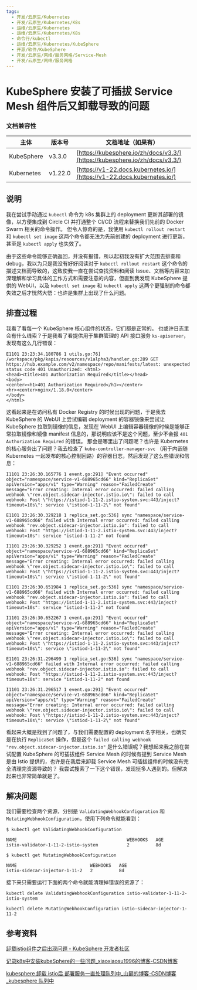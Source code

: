 ```yaml
---
tags:
  - 开发/云原生/Kubernetes
  - 开发/云原生/Kubernetes/K8s
  - 运维/云原生/Kubernetes
  - 运维/云原生/Kubernetes/K8s
  - 命令行/kubectl
  - 运维/云原生/Kubernetes/KubeSphere
  - 开源/软件/KubeSphere
  - 开发/云原生/网络/服务网格/Service-Mesh
  - 开发/云原生/网络/服务网格
---
```

# KubeSphere 安装了可插拔 Service Mesh 组件后又卸载导致的问题

### 文档兼容性

| 主体 | 版本号 | 文档地址（如果有） |
| -- | -- | -- |
| KubeSphere | v3.3.0 | [https://kubesphere.io/zh/docs/v3.3/](https://kubesphere.io/zh/docs/v3.3/) |
| Kubernetes | v1.22.0 | [https://v1-22.docs.kubernetes.io/](https://v1-22.docs.kubernetes.io/) |

## 说明

我在尝试手动通过 `kubectl` 命令为 k8s 集群上的 deployment 更新其部署的镜像，以方便集成到 Circle CI 并打通整个 CI/CD 流程来替换我们先前的 Docker Swarm 相关的命令操作。
但令人惊奇的是，我使用 `kubectl rollout restart` 和 `kubectl set image` 这两个命令都无法为先前创建的 deployment 进行更新，甚至是 `kubectl apply` 也失效了。

由于这些命令能够正确返回，并没有报错，所以起初我没有扩大范围去排查和 debug，我以为只是我没有好好阅读对于 `kubectl rollout restart` 这个命令的描述文档而导致的，这致使我一直在尝试查找资料和阅读 Issue、文档等内容来加深理解和学习具体的工作方式和需要注意的内容，但直到我发现 KubeSphere 提供的 WebUI，以及 `kubectl set image` 和 `kubectl apply` 这两个更强制的命令都失效之后才恍然大悟：也许是集群上出现了什么问题。

## 排查过程

我看了看每一个 KubeSphere 核心组件的状态，它们都是正常的。
也或许日志里会有什么线索？于是我看了看提供用于集群管理的 API 接口服务 `ks-apiserver`，发现有这么几行错误：

```
E1101 23:23:34.180786 1 utils.go:76] /workspace/pkg/kapis/resources/v1alpha3/handler.go:289 GET https://hub.example.com/v2/namespace/repo/manifests/latest: unexpected status code 401 Unauthorized: <html>
<head><title>401 Authorization Required</title></head>
<body>
<center><h1>401 Authorization Required</h1></center>
<hr><center>nginx/1.18.0</center>
</body>
</html>
```

这看起来是在访问私有 Docker Registry 的时候出现的问题，于是我去 KubeSphere 的 WebUI 上尝试编辑 deployment 的容器镜像来尝试让 KubeSphere 拉取到镜像的信息，发现在 WebUI 上编辑容器镜像的时候是能够正常拉取镜像和镜像 manifest 信息的，那说明应该不是这个问题，至少不会报 `401 Authorization Required` 的错误。
那会是哪里出了问题呢？也许是 Kubernetes 的核心服务出了问题？我去检查了 `kube-controller-manager-svc` （用于内嵌随 Kubernetes 一起发布的核心控制回路）的容器日志，然后发现了这么些错误和信息：

```
I1101 23:26:30.165776 1 event.go:291] "Event occurred" object="namespace/service-v1-688965cd66" kind="ReplicaSet" apiVersion="apps/v1" type="Warning" reason="FailedCreate" message="Error creating: Internal error occurred: failed calling webhook \"rev.object.sidecar-injector.istio.io\": failed to call webhook: Post \"https://istiod-1-11-2.istio-system.svc:443/inject?timeout=10s\": service \"istiod-1-11-2\" not found"

E1101 23:26:30.329218 1 replica_set.go:536] sync "namespace/service-v1-688965cd66" failed with Internal error occurred: failed calling webhook "rev.object.sidecar-injector.istio.io": failed to call webhook: Post "https://istiod-1-11-2.istio-system.svc:443/inject?timeout=10s": service "istiod-1-11-2" not found

I1101 23:26:30.329252 1 event.go:291] "Event occurred" object="namespace/service-v1-688965cd66" kind="ReplicaSet" apiVersion="apps/v1" type="Warning" reason="FailedCreate" message="Error creating: Internal error occurred: failed calling webhook \"rev.object.sidecar-injector.istio.io\": failed to call webhook: Post \"https://istiod-1-11-2.istio-system.svc:443/inject?timeout=10s\": service \"istiod-1-11-2\" not found"

E1101 23:26:30.651984 1 replica_set.go:536] sync "namespace/service-v1-688965cd66" failed with Internal error occurred: failed calling webhook "rev.object.sidecar-injector.istio.io": failed to call webhook: Post "https://istiod-1-11-2.istio-system.svc:443/inject?timeout=10s": service "istiod-1-11-2" not found

I1101 23:26:30.652267 1 event.go:291] "Event occurred" object="namespace/service-v1-688965cd66" kind="ReplicaSet" apiVersion="apps/v1" type="Warning" reason="FailedCreate" message="Error creating: Internal error occurred: failed calling webhook \"rev.object.sidecar-injector.istio.io\": failed to call webhook: Post \"https://istiod-1-11-2.istio-system.svc:443/inject?timeout=10s\": service \"istiod-1-11-2\" not found"

E1101 23:26:31.296499 1 replica_set.go:536] sync "namespace/service-v1-688965cd66" failed with Internal error occurred: failed calling webhook "rev.object.sidecar-injector.istio.io": failed to call webhook: Post "https://istiod-1-11-2.istio-system.svc:443/inject?timeout=10s": service "istiod-1-11-2" not found

I1101 23:26:31.296517 1 event.go:291] "Event occurred" object="namespace/service-v1-688965cd66" kind="ReplicaSet" apiVersion="apps/v1" type="Warning" reason="FailedCreate" message="Error creating: Internal error occurred: failed calling webhook \"rev.object.sidecar-injector.istio.io\": failed to call webhook: Post \"https://istiod-1-11-2.istio-system.svc:443/inject?timeout=10s\": service \"istiod-1-11-2\" not found"
```

看起来大概是找到了问题了，与我们需要配置的 deployment 名字相关，也确实是在执行 `ReplicaSet` 操作，但是这个 `failed calling webhook "rev.object.sidecar-injector.istio.io"` 是什么错误呢？我想起来我之前在尝试配置 KubeSphere 的可插拔组件 Service Mesh 的时候有提到 Service Mesh 是由 Istio 提供的，也许是在我后来卸载 Service Mesh 可插拔组件的时候没有完全清理完资源导致的？
我尝试搜索了一下这个错误，发现挺多人遇到的。但解决起来也非常简单就是了。

## 解决问题

我们需要检查两个资源，分别是 `ValidatingWebhookConfiguration` 和 `MutatingWebhookConfiguration`，使用下列命令就能看到：

```shell
$ kubectl get ValidatingWebhookConfiguration

NAME                                          WEBHOOKS   AGE
istio-validator-1-11-2-istio-system           2          8d
```

```shell
$ kubectl get MutatingWebhookConfiguration

NAME                            WEBHOOKS   AGE
istio-sidecar-injector-1-11-2   2          8d
```

接下来只需要运行下面的两个命令就能清理掉错误的资源了：

```shell
kubectl delete ValidatingWebhookConfiguration istio-validator-1-11-2-istio-system
```

```shell
kubectl delete MutatingWebhookConfiguration istio-sidecar-injector-1-11-2
```


## 参考资料

[卸载istio组件之后出现问题 - KubeSphere 开发者社区](https://kubesphere.com.cn/forum/d/7378-istio)

[记录k8s中安装kubeSphere的一些问题_xiaoxiaosu1996的博客-CSDN博客](https://blog.csdn.net/xiaoxiaosu1996/article/details/122873848)

[kubesphere 卸载 istio后 部署服务一直处理队列中_山巅的博客-CSDN博客_kubesphere 队列中](https://blog.csdn.net/shandian534/article/details/125987789)

